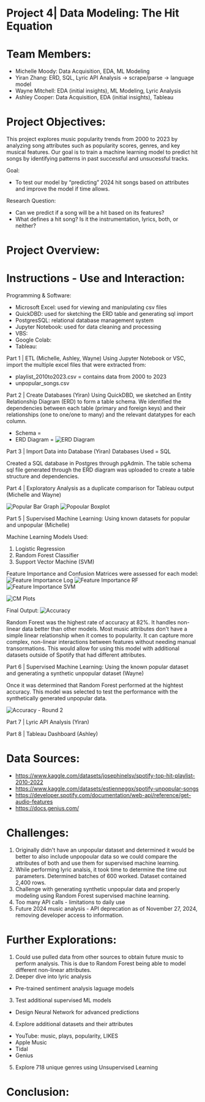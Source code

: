 # Project 4| Data Modeling: The Hit Equation

# Team Members:
* Michelle Moody: Data Acquisition, EDA, ML Modeling
* Yiran Zhang: ERD, SQL, Lyric API Analysis → scrape/parse → language model
* Wayne Mitchell: EDA (initial insights), ML Modeling, Lyric Analysis
* Ashley Cooper: Data Acquisition, EDA (initial insights), Tableau

# Project Objectives:
This project explores music popularity trends from 2000 to 2023 by analyzing song attributes such as popularity scores, genres, and key musical features. Our goal is to train a machine learning model to predict hit songs by identifying patterns in past successful and unsucessful tracks. 

Goal: 
* To test our model by “predicting” 2024 hit songs based on attributes and improve the model if time allows.

Research Question:
* Can we predict if a song will be a hit based on its features? 
* What defines a hit song? Is it the instrumentation, lyrics, both, or neither?

# Project Overview:

# Instructions - Use and Interaction:
Programming & Software:
* Microsoft Excel: used for viewing and manipulating csv files
* QuickDBD: used for sketching the ERD table and generating sql import
* PostgresSQL: relational database management system
* Jupyter Notebook: used for data cleaning and processing
* VBS:
* Google Colab:
* Tableau:

Part 1 | ETL (Michelle, Ashley, Wayne)
Using Jupyter Notebook or VSC, import the multiple excel files that were extracted from:
* playlist_2010to2023.csv = contains data from 2000 to 2023
* unpopular_songs.csv

Part 2 | Create Databases (Yiran)
Using QuickDBD, we sketched an Entity Relationship Diagram (ERD) to form a table schema. We identified the dependencies between each table (primary and foreign keys) and their relationships (one to one/one to many) and the relevant datatypes for each column.
* Schema = 
* ERD Diagram = 
![ERD Diagram]()

Part 3 | Import Data into Database (Yiran)
Databases Used = SQL

Created a SQL database in Postgres through pgAdmin. The table schema sql file generated through the ERD diagram was uploaded to create a table structure and dependencies.

Part 4 | Exploratory Analysis as a duplicate comparison for Tableau output (Michelle and Wayne)

![Popular Bar Graph](https://github.com/yiraaann/project-4/blob/main/Moody%20-%20Project%204/Images/popoular_bar.png)
![Popoular Boxplot](https://github.com/yiraaann/project-4/blob/main/Moody%20-%20Project%204/Images/popular_boxplot.png)

Part 5 | Supervised Machine Learning: Using known datasets for popular and unpopular (Michelle)

Machine Learning Models Used:
1) Logistic Regression
2) Random Forest Classifier
3) Support Vector Machine (SVM)

Feature Importance and Confusion Matrices were assessed for each model:
![Feature Importance Log](https://github.com/yiraaann/project-4/blob/main/Moody%20-%20Project%204/Images/feat_importance_log.png)
![Feature Importance RF](https://github.com/yiraaann/project-4/blob/main/Moody%20-%20Project%204/Images/feat_importance_rf.png)
![Feature Importance SVM](https://github.com/yiraaann/project-4/blob/main/Moody%20-%20Project%204/Images/feat_importance_svm.png)

![CM Plots](https://github.com/yiraaann/project-4/blob/main/Moody%20-%20Project%204/Images/cm_plots.png)

Final Output:
![Accuracy](https://github.com/yiraaann/project-4/blob/main/Moody%20-%20Project%204/Images/Accuracy.png)

Random Forest was the highest rate of accuracy at 82%. It handles non-linear data better than other models. Most music attributes don't have a simple linear relationship when it comes to popularity. It can capture more complex, non-linear interactions between features without needing manual transormations. This would allow for using this model with additional datasets outside of Spotify that had different attributes. 

Part 6 | Supervised Machine Learning: Using the known popular dataset and generating a synthetic unpopular dataset (Wayne)

Once it was determined that Random Forest performed at the hightest accuracy. This model was selected to test the performance with the synthetically generated unpopular data. 

![Accuracy - Round 2]() 

Part 7 | Lyric API Analysis (Yiran)

Part 8 | Tableau Dashboard (Ashley)

# Data Sources:
* https://www.kaggle.com/datasets/josephinelsy/spotify-top-hit-playlist-2010-2022 
* https://www.kaggle.com/datasets/estienneggx/spotify-unpopular-songs
* https://developer.spotify.com/documentation/web-api/reference/get-audio-features
* https://docs.genius.com/

# Challenges:
1) Originally didn't have an unpopular dataset and determined it would be better to also include unpopoular data so we could compare the attributes of both and use them for supervised machine learning. 
2) While performing lyric analsis, it took time to determine the time out parameters. Determined batches of 600 worked. Dataset contained 2,400 rows. 
3) Challenge with generating synthetic unpopular data and properly modeling using Random Forest supervised machine learning. 
4) Too many API calls - limitations to daily use
5) Future 2024 music analysis - API deprecation as of November 27, 2024, removing developer access to information. 

# Further Explorations:
1) Could use pulled data from other sources to obtain future music to perform analysis. This is due to Random Forest being able to model different non-linear attributes. 
2) Deeper dive into lyric analysis 
* Pre-trained sentiment analysis laguage models
3) Test additional supervised ML models
* Design Neural Network for advanced predictions
4) Explore additional datasets and their attributes
* YouTube: music, plays, popularity, LIKES
* Apple Music
* Tidal
* Genius
5) Explore 718 unique genres using Unsupervised Learning

# Conclusion:

